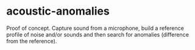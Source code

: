# acoustic-anomalies
Proof of concept. Capture sound from a microphone, build a reference profile of noise and/or sounds and then search for anomalies (difference from the reference).
